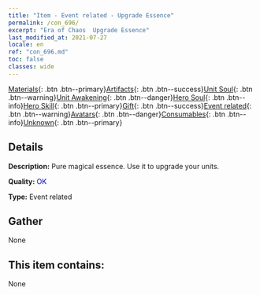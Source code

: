 ```yaml
---
title: "Item - Event related - Upgrade Essence"
permalink: /con_696/
excerpt: "Era of Chaos  Upgrade Essence"
last_modified_at: 2021-07-27
locale: en
ref: "con_696.md"
toc: false
classes: wide
---
```

 [Materials](/Items/){: .btn .btn--primary}[Artifacts](/Items/Artifacts/){: .btn .btn--success}[Unit Soul](/Items/UnitSoul/){: .btn .btn--warning}[Unit Awakening](/Items/UnitAwakening/){: .btn .btn--danger}[Hero Soul](/Items/HeroSoul/){: .btn .btn--info}[Hero Skill](/Items/HeroSkill/){: .btn .btn--primary}[Gift](/Items/Gift/){: .btn .btn--success}[Event related](/Items/Events/){: .btn .btn--warning}[Avatars](/Items/Avatars/){: .btn .btn--danger}[Consumables](/Items/Consumables/){: .btn .btn--info}[Unknown](/Items/Unknown/){: .btn .btn--primary}

## Details
 **Description:** Pure magical essence. Use it to upgrade your units.

 **Quality:** <span style="color: #0000CD">OK</span>

 **Type:** Event related

## Gather

  None

## This item contains:

  None

